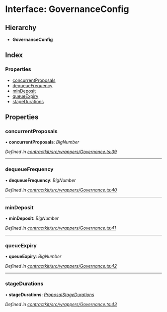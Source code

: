 # Interface: GovernanceConfig

## Hierarchy

* **GovernanceConfig**

## Index

### Properties

* [concurrentProposals](_wrappers_governance_.governanceconfig.md#concurrentproposals)
* [dequeueFrequency](_wrappers_governance_.governanceconfig.md#dequeuefrequency)
* [minDeposit](_wrappers_governance_.governanceconfig.md#mindeposit)
* [queueExpiry](_wrappers_governance_.governanceconfig.md#queueexpiry)
* [stageDurations](_wrappers_governance_.governanceconfig.md#stagedurations)

## Properties

###  concurrentProposals

• **concurrentProposals**: *BigNumber*

*Defined in [contractkit/src/wrappers/Governance.ts:39](https://github.com/celo-org/celo-monorepo/blob/master/packages/contractkit/src/wrappers/Governance.ts#L39)*

___

###  dequeueFrequency

• **dequeueFrequency**: *BigNumber*

*Defined in [contractkit/src/wrappers/Governance.ts:40](https://github.com/celo-org/celo-monorepo/blob/master/packages/contractkit/src/wrappers/Governance.ts#L40)*

___

###  minDeposit

• **minDeposit**: *BigNumber*

*Defined in [contractkit/src/wrappers/Governance.ts:41](https://github.com/celo-org/celo-monorepo/blob/master/packages/contractkit/src/wrappers/Governance.ts#L41)*

___

###  queueExpiry

• **queueExpiry**: *BigNumber*

*Defined in [contractkit/src/wrappers/Governance.ts:42](https://github.com/celo-org/celo-monorepo/blob/master/packages/contractkit/src/wrappers/Governance.ts#L42)*

___

###  stageDurations

• **stageDurations**: *[ProposalStageDurations](_wrappers_governance_.proposalstagedurations.md)*

*Defined in [contractkit/src/wrappers/Governance.ts:43](https://github.com/celo-org/celo-monorepo/blob/master/packages/contractkit/src/wrappers/Governance.ts#L43)*
